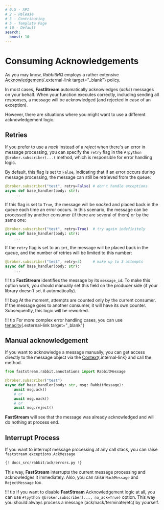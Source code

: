 ```yaml
---
# 0.5 - API
# 2 - Release
# 3 - Contributing
# 5 - Template Page
# 10 - Default
search:
  boost: 10
---
```


# Consuming Acknowledgements

As you may know, *RabbitMQ* employs a rather extensive [Acknowledgement](https://www.rabbitmq.com/confirms.html){.external-link target="_blank"} policy.

In most cases, **FastStream** automatically acknowledges (*acks*) messages on your behalf. When your function executes correctly, including sending all responses, a message will be acknowledged (and rejected in case of an exception).

However, there are situations where you might want to use a different acknowledgement logic.

## Retries

If you prefer to use a *nack* instead of a *reject* when there's an error in message processing, you can specify the `retry` flag in the `#!python  @broker.subscriber(...)` method, which is responsible for error handling logic.

By default, this flag is set to `False`, indicating that if an error occurs during message processing, the message can still be retrieved from the queue:

```python
@broker.subscriber("test", retry=False) # don't handle exceptions
async def base_handler(body: str):
    ...
```

If this flag is set to `True`, the message will be *nack*ed and placed back in the queue each time an error occurs. In this scenario, the message can be processed by another consumer (if there are several of them) or by the same one:

```python
@broker.subscriber("test", retry=True)  # try again indefinitely
async def base_handler(body: str):
    ...
```

If the `retry` flag is set to an `int`, the message will be placed back in the queue, and the number of retries will be limited to this number:

```python
@broker.subscriber("test", retry=3)     # make up to 3 attempts
async def base_handler(body: str):
    ...
```

!!! tip
    **FastStream** identifies the message by its `message_id`. To make this option work, you should manually set this field on the producer side (if your library doesn't set it automatically).

!!! bug
    At the moment, attempts are counted only by the current consumer. If the message goes to another consumer, it will have its own counter.
    Subsequently, this logic will be reworked.

!!! tip
    For more complex error handling cases, you can use [tenacity](https://tenacity.readthedocs.io/en/latest/){.external-link target="_blank"}

## Manual acknowledgement

If you want to acknowledge a message manually, you can get access directly to the message object via the [Context](../getting-started/context/existed.md){.internal-link} and call the method.

```python
from faststream.rabbit.annotations import RabbitMessage

@broker.subscriber("test")
async def base_handler(body: str, msg: RabbitMessage):
    await msg.ack()
    # or
    await msg.nack()
    # or
    await msg.reject()
```

**FastStream** will see that the message was already acknowledged and will do nothing at process end.

## Interrupt Process

If you want to interrupt message processing at any call stack, you can raise `faststream.exceptions.AckMessage`

```python linenums="1" hl_lines="2 16"
{! docs_src/rabbit/ack/errors.py !}
```

This way, **FastStream** interrupts the current message processing and acknowledges it immediately. Also, you can raise `NackMessage` and `RejectMessage` too.

!!! tip
    If you want to disable **FastStream** Acknowledgement logic at all, you can use
    `#!python @broker.subscriber(..., no_ack=True)` option. This way you should always process a message (ack/nack/terminate/etc) by yourself.

